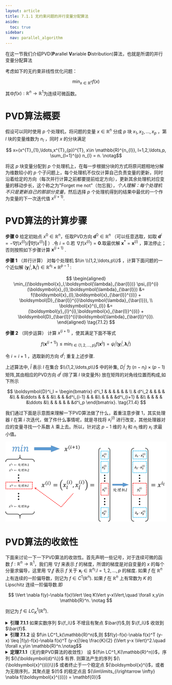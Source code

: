 ```yaml
---
layout: article
title: 7.1.1 无约束问题的并行变量分配算法
aside:
  toc: true
sidebar:
  nav: parallel_algorithm
---
```

在这一节我们介绍PVD(**P**arallel **V**ariable **D**istribution)算法，也就是所谓的并行变量分配算法

考虑如下的无约束非线性优化问题：

$$\min_{x\in \mathbb{R}^{n}} f(x) \tag{7.1.1}$$

其中$f(x):\mathbb{R}^{n}\rightarrow \mathbb{R}^{1}$为连续可微函数。

# PVD算法概要

假设可以同时使用 $p$ 个处理机，将问题的变量 $x\in \mathbb{R}^{n}$ 分成 $p$ 块 $x_{1},x_{2},\ldots,x_{p}$ ，第 $l$ 块的变量维数为 $n_{l}$ ，同时 $x$ 的分块满足

$$ x=(x^{T}_{1},\ldots,x^{T}_{p})^{T}, x\in \mathbb{R}^{n_{l}}, l=1,2,\ldots,p, \sum_{l=1}^{p} n_{l} = n. \notag$$

将这 $p$ 块变量分配到 $p$ 个处理机上，在每一步根据分块的方式将原问题相地分解为维数较小的 $p$ 个子问题上，每个处理机不仅仅计算自己负责变量的更新，同时沿着给定的方向（每次并行计算之前都要提前给定方向），更新其余处理机对应变量的移动步长，这个称之为"Forget me not"（勿忘我），*个人理解：每个处理机不只是更新自己的那部分变量*，然后选择 $p$ 个处理机得到的结果中最优的一个作为变量的下一次迭代值 $x^{(i+1)}$.

# PVD算法的计算步骤

**步骤 $0$** 给定初始点 $x^{0}\in \mathbb{R}^{n}$，任取PVD方向 $\boldsymbol{d}^0\in \mathbb{R}^{n}$ （可以任意选取，如取 $\boldsymbol{d}^{i}=-\nabla f(x^{(i)})/\Vert \nabla f(x^{(i)}) \Vert$ ）.令 $i=0$.若 $\nabla f(x^{(i)}) = \mathbf{0}$.取最优解 $\boldsymbol{x}^{*} = \boldsymbol{x}^{(i)}$ ，算法停止；否则按照如下步骤计算 $\boldsymbol{x}^{(i+1)}$ .

**步骤 $1$** （并行计算） 对每个处理机 $l\in \\{1,2,\ldots,p\\}$ ，计算下面问题的一个近似解 $( \boldsymbol{y}_ {l}^{i},\boldsymbol{\lambda}_ {\bar{l}}^{i} ) \in \mathbb{R}^{n_{l}} \times \mathbb{R}^{p-1}$ :

$$
\begin{aligned}
\min_{(\boldsymbol{x}_l,\boldsymbol{\lambda}_{\bar{l}})} \psi_{l}^{i} (\boldsymbol{x}_{l},\boldsymbol{\lambda}_{\bar{l}}) &= f(\boldsymbol{x}_{l},\boldsymbol{x}_{\bar{l}}^{(i)} + \boldsymbol{D}_{\bar{l}}^{i}\boldsymbol{\lambda}_{\bar{l}}), \\
\boldsymbol{x}^{i_{l}} &= (\boldsymbol{y}_{l}^{i},\boldsymbol{x}_{\bar{l}}^{(i)} + \boldsymbol{D}_{\bar{l}}^{i}\boldsymbol{\lambda}_{\bar{l}}^{i}).
\end{aligned} \tag{7.1.2}
$$

**步骤 $2$** （同步运算） 计算 $x^{(i+1)}$ ，使其满足下面不等式

$$f(\boldsymbol{x}^{(i+1)}) \leq \min_{l\in \{1,2,\ldots,p\}} f(\boldsymbol{x}^{i_{l}}) = \psi_{l}^{i} (\boldsymbol{y}_ {l}^{i},\boldsymbol{\lambda}_ {\bar{l}}^{i})  \tag{7.1.3}$$

令 $i = i + 1$ ，选取新的方向 $d^{i}$; 重复上述步骤. 

上述算法中, $\bar{l}$ 表示 $l$ 在集合 $\\{1,2,\ldots,p\\}$ 中的补集, $D^i_{\bar{l}}$ 为 $(n - n_l)\times(p-1)$ 矩阵,其由相应的PVD方向 $d^i$ (除了第 $l$ 块变量外) 放在矩阵的对角线位置而构成,如下所示

$$
\boldsymbol{D}^i_l = 
\begin{bmatrix}
    d^i_1 & & & & & & \\
    & d^i_2 & & & & &\\
    & &\ddots & & & &\\
    & & &d^i_{i-1} & & &\\
    & & & &d^i_{i+1} & &\\
    & & & & &\ddots &\\
    & & & & & &d^i_p
\end{bmatrix}. \tag{7.1.4}
$$

我们通过下面是示意图来理解一下PVD算法做了什么，着重注意步骤 $1$，其实处理器 $l$ 在第 $i$ 次迭代，做了件什么事情呢，就是寻找将 ${x^{(i)}_ l}$ 进行改变，其他处理器对应的变量寻找一个系数 ${\lambda}$ 乘上去。所以，针对这 ${p-1}$ 维的 ${\lambda_{\bar{l}}}$ 和 ${n_l}$ 维的 ${x_l}$ 求最小值。

![PVD流程](/post_image/parallel-algorithm/PVD流程.png)

# PVD算法的收敛性

下面来讨论一下一下PVD算法的收敛性。首先声明一些记号，对于连续可微的函数 $f:\mathbb{R}^n\rightarrow \mathbb{R}^1$，我们用 $\nabla f$ 来表示 $f$ 的梯度，所谓的梯度是对自变量的 $x$ 的每个分量求偏导，这里用 $\nabla_l f$ 表示 $f$ 关于 $\boldsymbol{x}_l \in \mathbb{R}^{n_l}. l = 1,2,\ldots,p$ 的梯度. 如果 $f$ 在 $\mathbb{R}^n$ 上有连续的一阶偏导数，则记为 ${f\in C^1(\mathbb{R}^n)}$. 如果 ${f}$ 在 ${\mathbb{R}^n}$ 上有常数为 ${K}$ 的  Lipschitz 连续一阶偏导数.即

<center>$$
\Vert \nabla f(y)-\nabla f(x)\Vert \leq K\Vert y-x\Vert,\quad \forall x,y\in \mathbb{R}^n. \notag
$$</center> 

则记为 ${f\in LC^1_K(\mathbb{R}^n)}$.

<details><summary> <b>引理 7.1.1</b> 如果实数序列 $\{f_i\}$ 不增且有聚点 $\bar{f}$,则 $\{f_i\}$ 收敛到 $\bar{f}$. </summary>
证明 首先证明序列 $\{f_i\}$ 下方有界.设 $f_{i_j} \rightarrow \bar{f}$. 若 $\{f_i\}$ 下方无界，则存在 $i,j$ 满足
  $$\bar{f} > f_i （因为\{f_i\}是下方无界的），\notag$$
  $$f_i \geq f_{i_j} （因为\{f_i\}是非增序列），\notag$$
  $$f_{i_j} \geq \bar{f} （因为\{f_{i_j}\}非增加且收敛到\bar{f}）.\notag$$
  矛盾！因此 $\{f_i\}$ 是下方有界的，其又非增，所以一定收敛，且一定收敛到 $\bar{f}$. $\Box$
</details>

<details><summary> <b>引理 7.1.2</b> 设 $f\in LC^1_k(\mathbb{R}^n)$,则
$$f(y)-f(x)-\nabla f(x)^T (y-x) \leq |f(y)-f(x)-\nabla f(x)^T (y-x)|\leq \frac{K}{2} {\Vert y-x \Vert}^2.\quad \forall x,y\in \mathbb{R}^n.\notag$$ </summary>
书上没有写,我也不会证!
</details>

<details><summary> <b>定理7.1.1</b>（无约束PVD算法的收敛性） 设 ${f\in LC^1_K(\mathbb{R}^n)}$，序列 ${\{\boldsymbol{d}^i\}}$ 有界. 则算法产生的序列 ${\{\boldsymbol{x}^{(i)}\}}$ 或者终止于一个稳定点 ${\boldsymbol{x}^i}$，或者为无限序列，其聚点是 ${f}$ 的稳定点且 ${\lim\limits_{i\rightarrow \infty} \nabla f(\boldsymbol{x}^{(i)}) = \mathbf{0}}$</summary>
证明 对 ${l=1,\ldots,p}$，对 ${\psi_l^i}$ 求梯度，有

<details><summary> ${\nabla \psi^i_l (\boldsymbol{x}_l,\boldsymbol{\lambda}_{\bar{l}}) = [\nabla_l f(\boldsymbol{x}_{l},\boldsymbol{x}_{\bar{l}}^{(i)} + \boldsymbol{D}_{\bar{l}}^{i}\boldsymbol{\lambda}_{\bar{l}}),\nabla_l f(\boldsymbol{x}_{l},\boldsymbol{x}_{\bar{l}}^{(i)} + \boldsymbol{D}_{\bar{l}}^{i}\boldsymbol{\lambda}_{\bar{l}})\boldsymbol{D}_{\bar{l}}^{i}]. \tag{7.1.5} }$</summary>
我们设 ${w=(x_l,\lambda_{\bar{l}})}$，定义 ${n\times(n_l+p-1)}$ 维矩阵 ${\tilde{D}^i_l}$ 为
$$
\tilde{D}^i_l = 
\begin{bmatrix}
    d^i_1 & & & & & & &\\
    &d^i_2 & & & & & &\\
    & &\ddots & & & & &\\
    & & &d^i_{i-1} & & & &\\
    & & & &\boldsymbol{I}_{n_l} & & &\\
    & & & & &d^i_{i+1} & &\\
    & & & & & &\ddots &\\
    & & & & & & &d^i_p
\end{bmatrix}. \notag
$$
其中，${\boldsymbol{I}_{n_l}}$ 表示 ${n_l}$ 阶方阵，并记 ${\tilde{x}^{(i)}_{l} \triangleq (\mathbf{0}_{n_l},x^{(i)}_{\bar{l}})}$，所以 ${ \psi_l^i (\boldsymbol{x}_l,\boldsymbol{\lambda}_{\bar{l}}) = \psi_l^i(w) = f(\tilde{D}^i_l w + \tilde{x}^{(i)}_{l})}$，则
$$\nabla \psi^i_l (\boldsymbol{x}_l,\boldsymbol{\lambda}_{\bar{l}}) = \nabla f(\tilde{D}^i_l w + \tilde{x}^{(i)}_{l})\tilde{D}^i_l = [\nabla_l f(\boldsymbol{x}_{l},\boldsymbol{x}_{\bar{l}}^{(i)} + \boldsymbol{D}_{\bar{l}}^{i}\boldsymbol{\lambda}_{\bar{l}}),\nabla_l f(\boldsymbol{x}_{l},\boldsymbol{x}_{\bar{l}}^{(i)} + \boldsymbol{D}_{\bar{l}}^{i}\boldsymbol{\lambda}_{\bar{l}})\boldsymbol{D}_{\bar{l}}^{i}]. \notag$$
</details>

因为 ${f}$ 的梯度是 Lipschitz 连续，又 ${\{\boldsymbol{d}^i\}}$ 有界，故 ${\psi_l^i}$ 也是 Lipschitz 连续的.
    
现在
</details>


